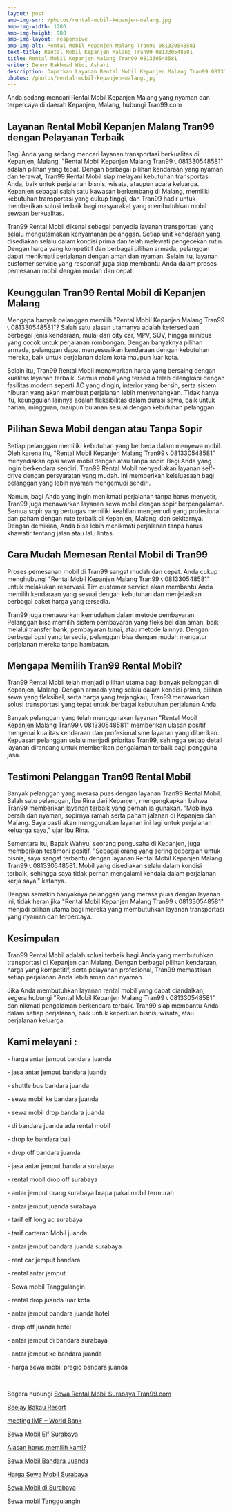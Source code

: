 ```yaml
---
layout: post
amp-img-scr: /photos/rental-mobil-kepanjen-malang.jpg
amp-img-width: 1280
amp-img-height: 980
amp-img-layout: responsive
amp-img-alt: Rental Mobil Kepanjen Malang Tran99 081330548581
text-title: Rental Mobil Kepanjen Malang Tran99 081330548581
title: Rental Mobil Kepanjen Malang Tran99 081330548581
writer: Denny Rakhmad Widi Ashari
description: Dapatkan Layanan Rental Mobil Kepanjen Malang Tran99 081330548581 pilihan yang tepat
photos: /photos/rental-mobil-kepanjen-malang.jpg
---
```

<p class="post">Anda sedang mencari Rental Mobil Kepanjen Malang yang nyaman dan terpercaya di daerah Kepanjen, Malang, hubungi Tran99.com</p>

<h2 class="post">Layanan Rental Mobil Kepanjen Malang Tran99 dengan Pelayanan Terbaik</h2>
<p class="post">Bagi Anda yang sedang mencari layanan transportasi berkualitas di Kepanjen, Malang, "Rental Mobil Kepanjen Malang Tran99 📞 081330548581" adalah pilihan yang tepat. Dengan berbagai pilihan kendaraan yang nyaman dan terawat, Tran99 Rental Mobil siap melayani kebutuhan transportasi Anda, baik untuk perjalanan bisnis, wisata, ataupun acara keluarga. Kepanjen sebagai salah satu kawasan berkembang di Malang, memiliki kebutuhan transportasi yang cukup tinggi, dan Tran99 hadir untuk memberikan solusi terbaik bagi masyarakat yang membutuhkan mobil sewaan berkualitas.</p>
<p class="post">Tran99 Rental Mobil dikenal sebagai penyedia layanan transportasi yang selalu mengutamakan kenyamanan pelanggan. Setiap unit kendaraan yang disediakan selalu dalam kondisi prima dan telah melewati pengecekan rutin. Dengan harga yang kompetitif dan berbagai pilihan armada, pelanggan dapat menikmati perjalanan dengan aman dan nyaman. Selain itu, layanan customer service yang responsif juga siap membantu Anda dalam proses pemesanan mobil dengan mudah dan cepat.</p>

<h2 class="post">Keunggulan Tran99 Rental Mobil di Kepanjen Malang</h2>
<p class="post">Mengapa banyak pelanggan memilih "Rental Mobil Kepanjen Malang Tran99 📞 081330548581"? Salah satu alasan utamanya adalah ketersediaan berbagai jenis kendaraan, mulai dari city car, MPV, SUV, hingga minibus yang cocok untuk perjalanan rombongan. Dengan banyaknya pilihan armada, pelanggan dapat menyesuaikan kendaraan dengan kebutuhan mereka, baik untuk perjalanan dalam kota maupun luar kota.</p>
<p class="post">Selain itu, Tran99 Rental Mobil menawarkan harga yang bersaing dengan kualitas layanan terbaik. Semua mobil yang tersedia telah dilengkapi dengan fasilitas modern seperti AC yang dingin, interior yang bersih, serta sistem hiburan yang akan membuat perjalanan lebih menyenangkan. Tidak hanya itu, keunggulan lainnya adalah fleksibilitas dalam durasi sewa, baik untuk harian, mingguan, maupun bulanan sesuai dengan kebutuhan pelanggan.</p>

<amp-img class="post" src="/photos/rental-mobil-kepanjen-malang-1.jpg" width="1280" height="960" layout="responsive" alt="Rental Mobil Kepanjen Malang Tran99"></amp-img>

<h2 class="post">Pilihan Sewa Mobil dengan atau Tanpa Sopir</h2>
<p class="post">Setiap pelanggan memiliki kebutuhan yang berbeda dalam menyewa mobil. Oleh karena itu, "Rental Mobil Kepanjen Malang Tran99 📞 081330548581" menyediakan opsi sewa mobil dengan atau tanpa sopir. Bagi Anda yang ingin berkendara sendiri, Tran99 Rental Mobil menyediakan layanan self-drive dengan persyaratan yang mudah. Ini memberikan keleluasaan bagi pelanggan yang lebih nyaman mengemudi sendiri.</p>
<p class="post">Namun, bagi Anda yang ingin menikmati perjalanan tanpa harus menyetir, Tran99 juga menawarkan layanan sewa mobil dengan sopir berpengalaman. Semua sopir yang bertugas memiliki keahlian mengemudi yang profesional dan paham dengan rute terbaik di Kepanjen, Malang, dan sekitarnya. Dengan demikian, Anda bisa lebih menikmati perjalanan tanpa harus khawatir tentang jalan atau lalu lintas.</p>

<h2 class="post">Cara Mudah Memesan Rental Mobil di Tran99</h2>
<p class="post">Proses pemesanan mobil di Tran99 sangat mudah dan cepat. Anda cukup menghubungi "Rental Mobil Kepanjen Malang Tran99 📞 081330548581" untuk melakukan reservasi. Tim customer service akan membantu Anda memilih kendaraan yang sesuai dengan kebutuhan dan menjelaskan berbagai paket harga yang tersedia.</p>
<p class="post">Tran99 juga menawarkan kemudahan dalam metode pembayaran. Pelanggan bisa memilih sistem pembayaran yang fleksibel dan aman, baik melalui transfer bank, pembayaran tunai, atau metode lainnya. Dengan berbagai opsi yang tersedia, pelanggan bisa dengan mudah mengatur perjalanan mereka tanpa hambatan.</p>

<h2 class="post">Mengapa Memilih Tran99 Rental Mobil?</h2>
<p class="post">Tran99 Rental Mobil telah menjadi pilihan utama bagi banyak pelanggan di Kepanjen, Malang. Dengan armada yang selalu dalam kondisi prima, pilihan sewa yang fleksibel, serta harga yang terjangkau, Tran99 menawarkan solusi transportasi yang tepat untuk berbagai kebutuhan perjalanan Anda.</p>
<p class="post">Banyak pelanggan yang telah menggunakan layanan "Rental Mobil Kepanjen Malang Tran99 📞 081330548581" memberikan ulasan positif mengenai kualitas kendaraan dan profesionalisme layanan yang diberikan. Kepuasan pelanggan selalu menjadi prioritas Tran99, sehingga setiap detail layanan dirancang untuk memberikan pengalaman terbaik bagi pengguna jasa.</p>

<h2 class="post">Testimoni Pelanggan Tran99 Rental Mobil</h2>
<p class="post">Banyak pelanggan yang merasa puas dengan layanan Tran99 Rental Mobil. Salah satu pelanggan, Ibu Rina dari Kepanjen, mengungkapkan bahwa Tran99 memberikan layanan terbaik yang pernah ia gunakan. "Mobilnya bersih dan nyaman, sopirnya ramah serta paham jalanan di Kepanjen dan Malang. Saya pasti akan menggunakan layanan ini lagi untuk perjalanan keluarga saya," ujar Ibu Rina.</p>
<p class="post">Sementara itu, Bapak Wahyu, seorang pengusaha di Kepanjen, juga memberikan testimoni positif. "Sebagai orang yang sering bepergian untuk bisnis, saya sangat terbantu dengan layanan Rental Mobil Kepanjen Malang Tran99 📞 081330548581. Mobil yang disediakan selalu dalam kondisi terbaik, sehingga saya tidak pernah mengalami kendala dalam perjalanan kerja saya," katanya.</p>
<p class="post">Dengan semakin banyaknya pelanggan yang merasa puas dengan layanan ini, tidak heran jika "Rental Mobil Kepanjen Malang Tran99 📞 081330548581" menjadi pilihan utama bagi mereka yang membutuhkan layanan transportasi yang nyaman dan terpercaya.</p>

<h2 class="post">Kesimpulan</h2>
<p class="post">Tran99 Rental Mobil adalah solusi terbaik bagi Anda yang membutuhkan transportasi di Kepanjen dan Malang. Dengan berbagai pilihan kendaraan, harga yang kompetitif, serta pelayanan profesional, Tran99 memastikan setiap perjalanan Anda lebih aman dan nyaman.</p>
<p class="post">Jika Anda membutuhkan layanan rental mobil yang dapat diandalkan, segera hubungi "Rental Mobil Kepanjen Malang Tran99 📞 081330548581" dan nikmati pengalaman berkendara terbaik. Tran99 siap membantu Anda dalam setiap perjalanan, baik untuk keperluan bisnis, wisata, atau perjalanan keluarga.</p>

<amp-img class="post" src="/photos/rental-mobil-kepanjen-malang-2.jpg" width="1280" height="960" layout="responsive" alt="Rental Mobil Kepanjen Malang Tran99"></amp-img>

<h2 class="post"></h2>
<h2 class="post">Kami melayani :</h2>
<p class="post">- harga antar jemput bandara juanda</p>
<p class="post">- jasa antar jemput bandara juanda</p>
<p class="post">- shuttle bus bandara juanda</p>
<p class="post">- sewa mobil ke bandara juanda</p>
<p class="post">- sewa mobil drop bandara juanda</p>
<p class="post">- di bandara juanda ada rental mobil</p>
<p class="post">- drop ke bandara bali</p>
<p class="post">- drop off bandara juanda</p>
<p class="post">- jasa antar jemput bandara surabaya</p>
<p class="post">- rental mobil drop off surabaya</p>
<p class="post">- antar jemput orang surabaya brapa pakai mobil termurah</p>
<p class="post">- antar jemput juanda surabaya</p>
<p class="post">- tarif elf long ac surabaya</p>
<p class="post">- tarif carteran Mobil juanda</p>
<p class="post">- antar jemput bandara juanda surabaya</p>
<p class="post">- rent car jemput bandara</p>
<p class="post">- rental antar jemput</p>
<p class="post">- Sewa mobil Tanggulangin</p>
<p class="post">- rental drop juanda luar kota</p>
<p class="post">- antar jemput bandara juanda hotel</p>
<p class="post">- drop off juanda hotel</p>
<p class="post">- antar jemput di bandara surabaya </p>
<p class="post">- antar jemput ke bandara juanda</p>
<p class="post">- harga sewa mobil pregio bandara juanda</p>
<p class="post"><br></p>
<p class="post">Segera hubungi <a href="https://tran99.com/">Sewa Rental Mobil Surabaya Tran99.com</a></p>
<p class="post"><a href="https://tran99.com/2018/04/12/beejay-bakau-resort/">Beejay Bakau Resort</a></p>
<p class="post"><a href="https://tran99.com/2018/10/05/rental-annual-meeting-imf-world-bank-di-bali/">meeting IMF – World Bank</a></p>
<p class="post"><a href="https://tran99.com/2018/09/28/sewa-mobil-elf-surabaya/">Sewa Mobil Elf Surabaya</a></p>
<p class="post"><a href="https://tran99.com/2018/11/05/keunggulan-rental-mobil-surabaya/">Alasan harus memilih kami?</a></p>
<p class="post"><a href="https://tran99.com/2018/07/23/sewa-mobil-bandara-juanda/">Sewa Mobil Bandara Juanda</a></p>
<p class="post"><a href="https://tran99.com/2018/06/21/harga-sewa-mobil-surabaya/">Harga Sewa Mobil Surabaya</a></p>
<p class="post"><a href="https://tran99.com/2018/05/27/sewa-mobil-di-surabaya/">Sewa Mobil di Surabaya</a></p>
<p class="post"><a href="https://tran99.com/2018/08/16/sewa-mobil-tanggulangin/">Sewa mobil Tanggulangin</a></p>
<br>